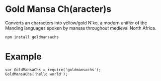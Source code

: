 # Gold Mansa Ch(aracter)s

Converts an characters into yellow/gold N'ko, a modern unifier of the Manding languages spoken by mansas throughout medieval North Africa.

```
npm install goldmansachs
```

# Example

```
var GoldMansaChs = require('goldmansachs');
GoldMansaChs('hello world');
```